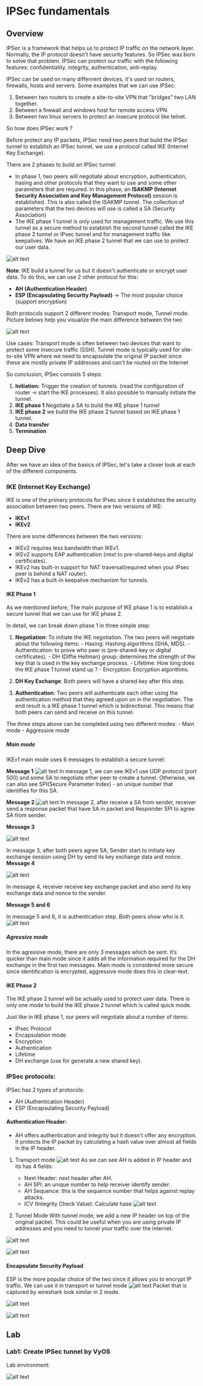 # IPSec fundamentals
## Overview
IPSec is a framework that helps us to protect IP traffic on the network layer. Normally, the IP protocol doesn't have security features. So IPSec was born to solve that problem. IPSec can protect our traffic with the following features: confidentiality, integrity, authentication, anti-replay. 

IPSec can be used on many diffenrent devices, it's used on routers, firewalls, hosts and servers. Some examples that we can use IPSec:

1. Between two routers to create a site-to-site VPN that "bridges" two LAN together. 
2. Between a firewall and windows host for remote access VPN.
3. Between two linux servers to protect an insecure protocol like telnet.

So how does IPSec work ?

Before protect any IP packets, IPSec need two peers that build the IPSec tunnel to establish an IPSec tunnel, we use a protocol called IKE (Internet Key Exchange).

There are 2 phases to build an IPSec tunnel: 

- In phase 1, two peers will negotiate about encryption, authentication, hasing and other protocols that they want to use and some other parameters that are required. In this phase, an **ISAKMP (Internet Security Association and Key Management Protocol)** session is established. This is also called the ISAKMP tunnel. The collection of parameters that the two devices will use is called a SA (Security Association)
- The IKE phase 1 tunnel is only used for management traffic. We use this tunnel as a secure method to establish the second tunnel called the IKE phase 2 tunnel or IPsec tunnel and for management traffic like keepalives. We have an IKE phase 2 tunnel that we can use to protect our user data.

![alt text](image.png)

**Note**: IKE build a tunnel for us but it doesn't authenticate or encrypt user data. To do this, we can use 2 other protocol for this: 

- **AH (Authentication Header)**
- **ESP (Encapsulating Security Payload)** -> The most popular choice (support encryption)

Both protocols support 2 different modes: Transport mode, Tunnel mode. Picture belows help you visualize the main difference between the two

![alt text](image-1.png)

Use cases: Transport mode is often between two devices that want to protect some insecure traffic (SSH). Tunnel mode is typically used for site-to-site VPN where we need to encapsulate the original IP packet since these are mostly private IP addresses and can't be routed on the Internet

So conclusion, IPSec consists 5 steps:

1. **Initiation:** Trigger the creation of tunnels. (read the configuration of router -> start the IKE processes). It also possible to manually initiate the tunnel.
2. **IKE phase 1** Negotiate a SA to build the IKE phase 1 tunnel
3. **IKE phase 2** we build the IKE phase 2 tunnel based on IKE phase 1 tunnel.
4. **Data transfer**
5. **Termination**

## Deep Dive 

After we have an idea of the basics of IPSec, let's take a closer look at each of the different components.

### IKE (Internet Key Exchange)

IKE is one of the primary protocols for IPsec since it establishes the security association between two peers. There are two versions of IKE:

- **IKEv1**
- **IKEv2**

There are some differences between the two versions:

- IKEv2 requires less bandwidth than IKEv1.
- IKEv2 supports EAP authentication (next to pre-shared-keys and digital certificates).
- IKEv2 has built-in support for NAT traversal(required when your IPsec peer is behind a NAT router).
- IKEv2 has a built-in keepalive mechanism for tunnels.
  
#### **IKE Phase 1**
   As we mentioned before, The main purpose of IKE phase 1 is to establish a secure tunnel that we can use for IKE phase 2.

   In detail, we can break down phase 1 in three simple step:

   1. **Negotiation**: To initiate the IKE negotiation. The two peers will negotiate about the following items:
     - Hasing: Hashing algorithms (SHA, MD5).
     - Authentication: to prove who peer is (pre-shared-key or digital certificates).
     - DH (Diffie Hellman) group: determines the strength of the key that is used in the key exchange process.
     - Lifetime: How long does the IKE phase 1 tunnel stand up ? 
     - Encryption: Encryption algorithms.

   2. **DH Key Exchange**: Both peers will have a shared key after this step.
   3. **Authentication**: Two peers will authenticate each other using the authentication method that they agreed upon on in the negotiation. The end result is a IKE phase 1 tunnel which is bidirectional. This means that both peers can send and receive on this tunnel.

   The three steps above can be completed using two different modes:
       - Main mode
       - Aggressive mode
##### **Main mode**

IKEv1 main mode uses 6 messages to establish a secure tunnel: 

**Message 1**
![alt text](image-3.png)
In message 1, we can see IKEv1 use UDP protocol (port 500) and some SA to negotiate other peer to create a tunnel. Otherwise, we can also see SPI(Secure Parameter Index) - an unique number that identifies for this SA.

**Message 2**
![alt text](image-4.png)
In message 2, after receive a SA from sender, receiver send a response packet that have SA in packet and Responder SPI to agree SA from sender.

**Message 3**

![alt text](image-5.png)

In message 3, after both peers agree SA, Sender start to initiate key exchange session using DH by send its key exchange data and nonce.
**Message 4**

![alt text](image-6.png)

In message 4, receiver receive key exchange packet and also send its key exchange data and nonce to the sender. 

**Message 5 and 6**

In message 5 and 6, it is authentication step. Both peers show who is it.
![alt text](image-7.png)

##### **Agressive mode**
In the agressive mode, there are only 3 messages which be sent. It’s quicker than main mode since it adds all the information required for the DH exchange in the first two messages. Main mode is considered more secure since identification is encrypted, aggressive mode does this in clear-text.

#### **IKE Phase 2**
The IKE phase 2 tunnel will be actually used to protect user data. There is only one mode to build the IKE phase 2 tunnel which is called quick mode.

Just like in IKE phase 1, our peers will negotiate about a number of items:

- IPsec Protocol
- Encapsulation mode
- Encryption
- Authentication
- Lifetime
- DH exchange (use for generate a new shared key).

### IPSec protocols: 
IPSec has 2 types of protocols: 
- AH (Authentication Header)
- ESP (Encapsulating Security Payload)
#### Authentication Header:
- AH offers authentication and integrity but it doesn't offer any encryption. It protects the IP packet by calculating a hash value over almost all fields in the IP header.
1. Transport mode 
![alt text](image-8.png)
As we can see AH is added in IP header and its has 4 fields:

   - Next Header: next header after AH.
   - AH SPI: an unique number to help receiver identify sender.
   - AH Sequence: this is the sequence number that helps against replay attacks.
   - ICV (Integrity Check Value): Calculate hase 
![alt text](image-9.png)

2. Tunnel Mode
With tunnel mode, we add a new IP header on top of the original packet. This could be useful when you are using private IP addresses and you need to tunnel your traffic over the internet.

![alt text](image-10.png)

![alt text](image-11.png)

#### Encapsulate Security Payload

ESP is the more popular choice of the two since it allows you to encrypt IP traffic. We can use it in transport or tunnel mode 
![alt text](image-12.png)
Packet that is captured by wireshark look similar in 2 mode. 

![alt text](image-13.png)

![alt text](image-14.png)

## Lab 
### Lab1: Create IPSec tunnel by VyOS

Lab environment:

![alt text](image-15.png)